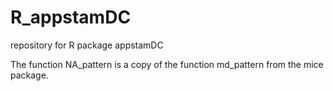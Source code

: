 # R_appstamDC
repository for R package appstamDC 

The function NA_pattern is a copy of the function md_pattern from the mice package.